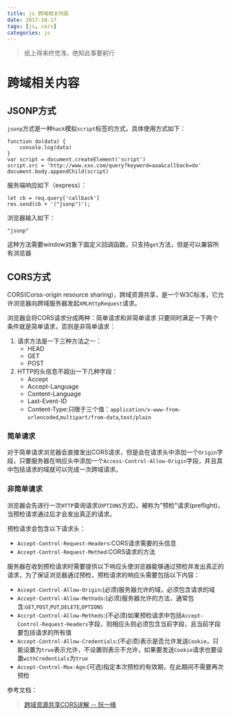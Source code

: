 ```yaml
---
title: js 跨域相关内容
date: 2017-10-17
tags: [js, cors]
categories: js
---
```

> 纸上得来终觉浅，绝知此事要躬行

# 跨域相关内容
<!-- more -->
## JSONP方式

`jsonp`方式是一种`hack`模拟`script`标签的方式，具体使用方式如下：
```
function do(data) {
    console.log(data)
}
var script = document.createElement('script')
script.src = 'http://www.xxx.com/query?keyword=aaa&callback=do'
document.body.appendChild(script)
```
服务端响应如下（express）：
```
let cb = req.query['callback']
res.send(cb + '("jsonp")');
```
浏览器输入如下：
```
"jsonp"
```

这种方法需要window对象下面定义回调函数，只支持`get`方法，但是可以兼容所有浏览器

## CORS方式
CORS(Corss-origin resource sharing)，跨域资源共享，是一个W3C标准，它允许浏览器向跨域服务器发起`XMLHttpRequest`请求。

浏览器会将CORS请求分成两种：简单请求和非简单请求
只要同时满足一下两个条件就是简单请求，否则是非简单请求：
1. 请求方法是一下三种方法之一：
    - HEAD
    - GET
    - POST
2. HTTP的头信息不超出一下几种字段：
    - Accept
    - Accept-Language
    - Content-Language
    - Last-Event-ID
    - Content-Type:只限于三个值：`application/x-www-from-urlencoded`,`multipart/from-data`,`text/plain`

### 简单请求

对于简单请求浏览器会直接发出CORS请求，但是会在请求头中添加一个`Origin`字段，只要服务器在响应头中添加一个`Access-Control-Allow-Origin`字段，并且其中包括请求的域就可以完成一次跨域请求。

### 非简单请求

浏览器会先进行一次`HTTP`查询请求(`OPTIONS`方式)，被称为"预检"请求(preflight)，当预检请求通过后才会发出真正的请求。

预检请求会包含以下请求头：
- `Accept-Control-Request-Headers`:CORS请求需要的头信息
- `Accept-Control-Request-Methed`:CORS请求的方法

服务器在收到预检请求时需要提供以下响应头使浏览器能够通过预检并发出真正的请求，为了保证浏览器通过预检，预检请求的响应头需要包括以下内容：
- `Accept-Control-Allow-Origin`:(必须)服务器允许的域，必须包含请求的域
- `Accept-Control-Allow-Methods`:(必须)服务器允许的方法，通常包含:`GET`,`POST`,`PUT`,`DELETE`,`OPTIONS`
- `Accrpt-Control-Allow-Metheds`:(不必须)如果预检请求中包括`Accept-Control-Request-Headers`字段，则相应头则必须包含当前字段，且当前字段要包括请求的所有值
- `Accept-Control-Allow-Credentials`:(不必须)表示是否允许发送`Cookie`，只能设置为`true`表示允许，不设置则表示不允许，如果要发送`Cookie`请求也要设置`withCredentials`为`true`
- `Accept-Control-Max-Age`:(可选)指定本次预检的有效期，在此期间不需要再次预检

参考文档：
> [跨域资源共享CORS详解 -- 阮一峰](http://www.ruanyifeng.com/blog/2016/04/cors.html)